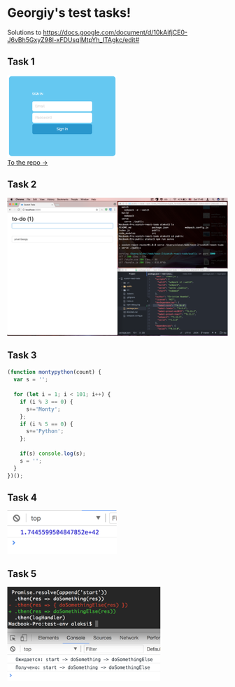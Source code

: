 # Georgiy's test tasks!
Solutions to https://docs.google.com/document/d/10kAifjCE0-J6vBh5GxyZ98I-xFDUsqIMtpYh_ITAgkc/edit#

## Task 1
<img src="task1/task1-screenshot.png" width="250"><br>
[To the repo ->](https://github.com/ururualeksi/test-tasks/tree/master/task1)

## Task 2
<img src="task2.png" width="750"><br>

## Task 3
```javascript
(function montypython(count) {
  var s = '';

  for (let i = 1; i < 101; i++) {
    if (i % 3 == 0) {
      s+='Monty';
    };
    if (i % 5 == 0) {
      s+='Python';
    };

    if(s) console.log(s);
    s = '';
  }
})();

```

## Task 4
<img src="task4.png" width="250"><br>

## Task 5
<img src="task5.png" width="350"><br>
